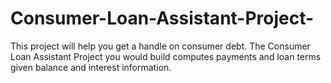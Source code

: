 # Consumer-Loan-Assistant-Project-
This project will help you get a handle on consumer debt. The Consumer Loan Assistant Project you would build computes payments and loan terms given balance and interest information.
